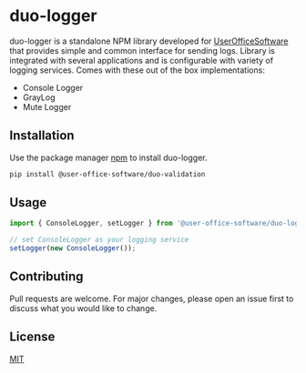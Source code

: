 # duo-logger

duo-logger is a standalone NPM library developed for [UserOfficeSoftware](https://github.com/UserOfficeProject) that provides simple and common interface for sending logs.
Library is integrated with several applications and is configurable with variety of logging services.
Comes with these out of the box implementations:
- Console Logger
- GrayLog
- Mute Logger

## Installation

Use the package manager [npm](https://www.npmjs.com/package/@user-office-software/duo-validation) to install duo-logger.

```bash
pip install @user-office-software/duo-validation
```

## Usage

```typescript
import { ConsoleLogger, setLogger } from '@user-office-software/duo-logger';

// set ConsoleLogger as your logging service
setLogger(new ConsoleLogger());
```

## Contributing
Pull requests are welcome. For major changes, please open an issue first to discuss what you would like to change.

## License
[MIT](https://choosealicense.com/licenses/mit/)
